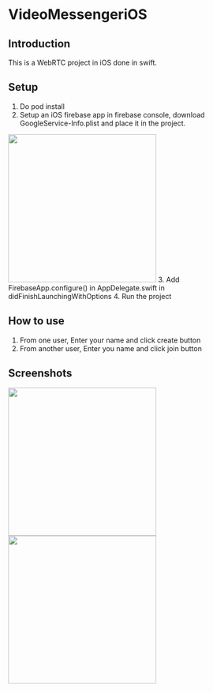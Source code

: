 # VideoMessengeriOS

## Introduction
This is a  WebRTC project in iOS done in swift.

## Setup
1. Do pod install
2. Setup an iOS firebase app in firebase console, download GoogleService-Info.plist and place it in the project.
<img width="300px" src="https://gcdn.pbrd.co/images/7XGcGotno46r.png?o=1" />
3. Add FirebaseApp.configure() in AppDelegate.swift in didFinishLaunchingWithOptions
4. Run the project

## How to use
1. From one user, Enter your name and click create button
2. From another user, Enter you name and click join button

## Screenshots

<img width="300px" src="https://gcdn.pbrd.co/images/Uqd9UkTr1ZDE.png?o=1"/>
<img width="300px" src="https://gcdn.pbrd.co/images/YG1Msl3sAUei.png?o=1"/>
